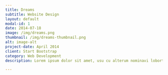 ```yaml
---
title: Dreams
subtitle: Website Design
layout: default
modal-id: 1
date: 2014-07-18
image: /img/dreams.png
thumbnail: /img/dreams-thumbnail.png
alt: image-alt
project-date: April 2014
client: Start Bootstrap
category: Web Development
description: Lorem ipsum dolor sit amet, usu cu alterum nominavi lobortis. At duo novum diceret. Tantas apeirian vix et, usu sanctus postulant inciderint ut, populo diceret necessitatibus in vim. Cu eum dicam feugiat noluisse.

---
```

